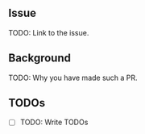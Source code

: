 
## Issue
TODO: Link to the issue.

## Background
TODO: Why you have made such a PR.

## TODOs

- [ ] TODO: Write TODOs
